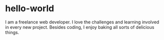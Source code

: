 # hello-world


I am a freelance web developer.  I love the challenges and learning involved in every new project.  Besides coding, I enjoy baking all sorts of delicious things.

